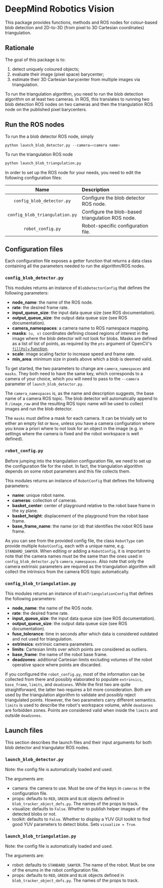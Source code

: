 # DeepMind Robotics Vision

This package provides functions, methods and ROS nodes for colour-based blob
detection and 2D-to-3D (from pixel to 3D Cartesian coordinates) triangulation.

## Rationale

The goal of this package is to:

 1. detect uniquely coloured objects;
 2. evaluate their image (pixel space) barycenter;
 3. estimate their 3D Cartesian barycenter from multiple images via triangulation.

To run the triangulation algorithm, you need to run the blob detection algorithm
on at least two cameras. In ROS, this translates to running two blob detection
ROS nodes on two cameras and then the triangulation
ROS node on the published pixel barycenters.

## Run the ROS nodes

To run the a blob detector ROS node, simply

```python
python launch_blob_detector.py --camera=<camera name>
```

To run the triangulation ROS node

```python
python launch_blob_triangulation.py
```

In order to set up the ROS node for your needs, you need to edit the following
configuration files:

Name  | Description
:---: | :----------
`config_blob_detector.py` | Configure the blob detector ROS node.
`config_blob_triangulation.py` | Configure the blob-based triangulation ROS node.
`robot_config.py` | Robot-specific configuration file.

## Configuration files

Each configuration file exposes a getter function that returns a data class
containing all the parameters needed to run the algorithm/ROS nodes.

### `config_blob_detector.py`

This modules returns an instance of `BlobDetectorConfig` that defines the
following parameters:

 - **node_name**: the name of the ROS node.
 - **rate**: the desired frame rate.
 - **input_queue_size**: the input data queue size (see ROS documentation).
 - **output_queue_size**: the output data queue size (see ROS documentation).
 - **camera_namespaces**: a camera name to ROS namespace mapping.
 - **masks**: `(u, v)` coordinates defining closed regions of interest in the
     image where the blob detector will not look for blobs. Masks are defined
     as a list of list of points, as required by the `pts` argument of OpenCV's
     [`fillPoly` function](http://shortn/_NFOcqaZ2wq).
 - **scale**: image scaling factor to increase speed and frame rate.
 - **min_area**: minimum size in pixels above which a blob is deemed valid.

To get started, the two parameters to change are `camera_namespaces` and
`masks`. They both need to have the same key, which corresponds to a camera
of your choice, which you will need to pass to the `--camera` parameter of
`launch_blob_detector.py`.

The `camera_namespaces` is, as the name and description suggests, the base name
of a camera ROS topic. The blob detector will automatically append to it
`/image_raw` and the resulting ROS topic name will be used to collect images and
run the blob detector.

The `masks` must define a mask for each camera. It can be trivially set to
either an empty list or `None`, unless you have a camera configuration
where you know a priori where to not look for an object in the image (e.g. in
settings where the camera is fixed and the robot workspace is well defined).

### `robot_config.py`

Before jumping into the triangulation configuration file, we need to set up the
configuration file for the robot. In fact, the triangulation algorithm depends
on some robot parameters and this file collects them.

This modules returns an instance of `RobotConfig` that defines the
following parameters:

 - **name**: unique robot name.
 - **cameras**: collection of cameras.
 - **basket_center**: center of playground relative to the robot base frame in
     the xy plane.
 - **basket_height**: displacement of the playground from the robot base frame.
 - **base_frame_name**: the name (or id) that identifies the robot ROS base
     frame.

As you can see from the provided config file, the class `RobotType` can provide
multiple `RobotConfig`, each with a unique name, e.g. `STANDARD_SAWYER`.
When editing or adding a `RobotConfig`, it is important to note that the camera
names must be the same than the ones used in `config_blob_detector.py`'s
`camera_namespaces`. Also note that only the camera extrinsic parameters are
required as the triangulation algorithm will collect the intrinsics from the
camera ROS topic automatically.


### `config_blob_triangulation.py`

This modules returns an instance of `BlobTriangulationConfig` that defines the
following parameters:

 - **node_name**: the name of the ROS node.
 - **rate**: the desired frame rate.
 - **input_queue_size**: the input data queue size (see ROS documentation).
 - **output_queue_size**: the output data queue size (see ROS documentation).
 - **fuse_tolerance**: time in seconds after which data is considered outdated
     and not used for triangulation.
 - **extrinsics**: extrinsic camera parameters.
 - **limits**: Cartesian limits over which points are considered as outliers.
 - **base_frame**: the name of the robot base frame.
 - **deadzones**: additional Cartesian limits excluding volumes of the robot
     operative space where points are discarded.

If you configured the `robot_config.py`, most of the information can be
collected from there and possibly elaborated to populate `extrinsics`,
`base_frame`, `limits`, and `deadzones`. While the first two are quite
straightforward, the latter two requires a bit more consideration. Both are used
by the triangulation algorithm to validate and possibly reject triangulated
points. However, the two parameters carry different semantics. `limits` is
used to describe the robot's workspace volume, while `deadzones` are forbidden
zones. Points are considered valid when inside the `limits` and outside
`deadzones`.

## Launch files

This section describes the launch files and their input arguments for both blob detector and triangulator ROS nodes.

### `launch_blob_detector.py`

Note: the config file is automatically loaded and used.

The arguments are:

 - camera: the camera to use. Must be one of the keys in `cameras` in the
     configuration file.
 - props: defaults to `RED`, `GREEN` and `BLUE` objects defined in
     `blob_tracker_object_defs.py`. The names of the props to track.
 - visualize: defaults to `False`. Whether to publish helper images of the
     detected blobs or not.
 - toolkit: defaults to `False`. Whether to display a YUV GUI toolkit to find
     good YUV parameters to detect blobs. Sets `visualize = True`.

### `launch_blob_triangulation.py`

Note: the config file is automatically loaded and used.

The arguments are:

 - robot: defaults to `STANDARD_SAWYER`. The name of the robot. Must be one of
     the enums in the robot configuration file.
 - props: defaults to `RED`, `GREEN` and `BLUE` objects defined in
     `blob_tracker_object_defs.py`. The names of the props to track.
